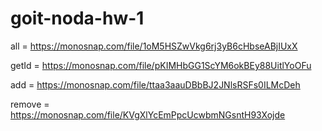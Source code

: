 # goit-noda-hw-1

all = https://monosnap.com/file/1oM5HSZwVkg6rj3yB6cHbseABjIUxX

getId = https://monosnap.com/file/pKIMHbGG1ScYM6okBEy88UitlYoOFu

add = https://monosnap.com/file/ttaa3aauDBbBJ2JNlsRSFs0ILMcDeh

remove = https://monosnap.com/file/KVgXlYcEmPpcUcwbmNGsntH93Xojde
